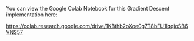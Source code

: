 You can view the Google Colab Notebook for this Gradient Descent implementation here:

https://colab.research.google.com/drive/1KBthb2oXoe0g7T8bFU1lqqioSB6VNS57
